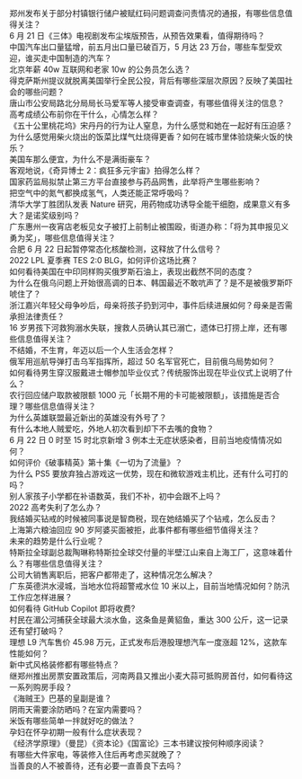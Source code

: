 郑州发布关于部分村镇银行储户被赋红码问题调查问责情况的通报，有哪些信息值得关注？  
6 月 21 日《三体》电视剧发布尘埃版预告，从预告效果看，值得期待吗？  
中国汽车出口量猛增，前五月出口量已破百万，5 月达 23 万台，哪些车型受欢迎，谁买走中国制造的汽车？  
北京年薪 40w 互联网和老家 10w 的公务员怎么选？  
得克萨斯州提议就脱离美国举行全民公投，背后有哪些深层次原因？反映了美国社会的哪些问题？  
唐山市公安局路北分局局长马爱军等人接受审查调查，有哪些值得关注的信息？  
高考成绩公布前你在干什么，心情怎么样？  
《五十公里桃花坞》宋丹丹的行为让人窒息，为什么感觉和她在一起好有压迫感？  
为什么感觉用柴火烧出的饭菜比煤气灶烧得更香？如何在城市里体验烧柴火饭的快乐？  
美国车那么便宜，为什么不是满街豪车？  
客观地说，《奇异博士 2：疯狂多元宇宙》拍得怎么样？  
国家药监局拟禁止第三方平台直接参与药品网售，此举将产生哪些影响？  
把空气中的氮气都换成氢气，人类还能正常呼吸吗？  
清华大学丁胜团队发表 Nature 研究，用药物成功诱导全能干细胞，成果意义有多大？是诺奖级别吗？  
广东惠州一夜宵店老板见女子被打上前制止被围殴，街道办称：「将为其申报见义勇为奖」，哪些信息值得关注？  
合肥 6 月 22 日起暂停常态化核酸检测，这释放了什么信号？  
2022 LPL 夏季赛 TES 2:0 BLG，如何评价这场比赛？  
如何看待美国在中印同样购买俄罗斯石油上，表现出截然不同的态度？  
为什么在俄乌问题上开始很高调的日本、韩国最近不敢吭声了？是不是被俄罗斯吓唬住了？  
浙江嘉兴年轻父母争吵后，母亲将孩子扔到河中，事件后续进展如何？母亲是否需承担法律责任？  
16 岁男孩下河救狗溺水失联，搜救人员确认其已溺亡，遗体已打捞上岸，还有哪些信息值得关注？  
不结婚，不生育，年迈以后一个人生活会怎样？  
俄军用巡航导弹打击乌军指挥所，超过 50 名军官死亡，目前俄乌局势如何？  
如何看待男生穿汉服戴进士帽参加毕业仪式？传统服饰出现在毕业仪式上说明了什么？  
农行回应储户取款被限额 1000 元「长期不用的卡可能被限额」，该措施是否合理？哪些信息值得关注？  
为什么英雄联盟最近新出的英雄没有外号了？  
有什么本地人贼爱吃，外地人初次看到却下不去嘴的食物？  
6 月 22 日 0 时至 15 时北京新增 3 例本土无症状感染者，目前当地疫情情况如何？  
如何评价《破事精英》第十集《一切为了流量》？  
为什么 PS5 要放弃独占游戏这一优势，现在和微软游戏主机比，还有什么可打的吗？  
别人家孩子小学都在补语数英，我们不补，初中会跟不上吗？  
2022 高考失利了怎么办？  
我结婚买钻戒的时候被同事说是智商税，现在她结婚买了个钻戒，怎么反击？  
上海第六粮油回应 90 岁阿婆买面被拒，此事件都有哪些细节值得关注？  
未来的趋势是什么行业呢？  
特斯拉全球副总裁陶琳称特斯拉全球交付量的半壁江山来自上海工厂，这意味着什么？有哪些信息值得关注？  
公司大销售离职后，把客户都带走了，这种情况怎么解决？  
广东英德洪水浸城，当地水位将超警戒水位 10 米以上，目前当地情况如何？防汛工作应怎样进展？  
如何看待 GitHub Copilot 即将收费?  
村民在湄公河捕获全球最大淡水鱼，这条鱼是黄貂鱼，重达 300 公斤，这一记录还有望打破吗？  
理想 L9 汽车售价 45.98 万元，正式发布后港股理想汽车一度涨超 12%，这款车性能如何？  
新中式风格装修都有哪些特点？  
继郑州推出房票安置政策后，河南两县又推出小麦大蒜可抵购房首付，如何看待这一系列购房手段？  
《海贼王》巴基的皇副是谁？  
阴雨天需要涂防晒吗？在室内需要吗？  
米饭有哪些简单一拌就好吃的做法？  
孕妇在怀孕初期一般有什么症状表现？  
《经济学原理》（曼昆）《资本论》《国富论》三本书建议按何种顺序阅读？  
有哪些大件家电，等装修入住后再考虑买就晚了？  
当善良的人不被善待，还有必要一直善良下去吗？  
